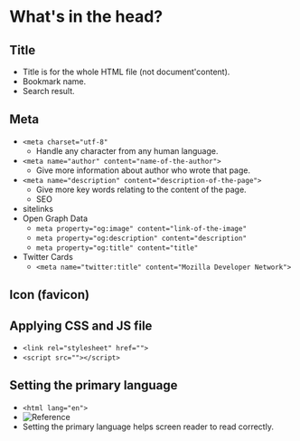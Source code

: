 # What's in the head?

## Title

- Title is for the whole HTML file (not document'content).
- Bookmark name.
- Search result.

## Meta

- `<meta charset="utf-8"`
  - Handle any character from any human language.
- `<meta name="author" content="name-of-the-author">`
  - Give more information about author who wrote that page.
- `<meta name="description" content="description-of-the-page">`
  - Give more key words relating to the content of the page.
  - SEO
- sitelinks
- Open Graph Data
  - `meta property="og:image" content="link-of-the-image"`
  - `meta property="og:description" content="description"`
  - `meta property="og:title" content="title"`
- Twitter Cards
  - `<meta name="twitter:title" content="Mozilla Developer Network">`

## Icon (favicon)

## Applying CSS and JS file

- `<link rel="stylesheet" href="">`
- `<script src=""></script>`

## Setting the primary language

- `<html lang="en">`
- ![Reference](https://www.w3.org/International/articles/language-tags/)
- Setting the primary language helps screen reader to read correctly.

